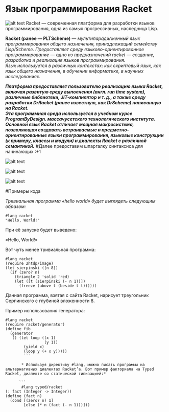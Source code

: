 # Язык программирования Racket 
![alt text](https://upload.wikimedia.org/wikipedia/commons/8/8c/Racket-logo.png)
Racket — современная платформа для разработки языков программирования, одна из самых прогрессивных, наследница Lisp.

**Racket (ранее — PLTScheme)** — *мультипарадигменный язык программирования общего назначения, принадлежащий семейству Lisp/Scheme.
Предоставляет среду языково-ориентированное программирование — одно из предназначений racket — создание, разработка и реализация языков программирования. <br>  Язык используется в различных контекстах: как скриптовый язык, как язык общего назначения, в обучении информатике, в научных исследованиях.*

***Платформа предоставляет пользователю реализацию языка Racket, включая развитую среду выполнения (англ. run time system), различные библиотеки, JIT-компилятор и т. д., а также среду разработки DrRacket (ранее известную, как DrScheme) написанную на Racket. <br>  Эта программная среда используется в учебном курсе ProgramByDesign. массачусетского технологического института.<br>  Основной язык Racket отличает мощная макросистема, позволяющая создавать встраиваемые и предметно-ориентированные языки программирования, языковые конструкции (к примеру, классы и модули) и диалекты Racket с различной семантикой.***
#Далее предоставим шпаргалку синтаксиса для начинающих :+1

![alt text](https://sun9-51.userapi.com/c854528/v854528186/236872/YhDXoHUhylw.jpg)

![alt text](https://sun9-4.userapi.com/c857728/v857728186/1f217a/J0rGRsMK9Rc.jpg)

![alt text](https://sun9-62.userapi.com/c857228/v857228186/199392/8Lppldk-yEY.jpg)

#Примеры кода

*Тривиальная программа «hello world» будет выглядеть следующим образом:*
```
#lang racket
"Hello, World!"
```

При её запуске будет выведено:

«Hello, World!»

Вот чуть менее тривиальная программа:

```
#lang racket
(require 2htdp/image)
(let sierpinski ([n 8])
  (if (zero? n)
    (triangle 2 'solid 'red)
    (let ([t (sierpinski (- n 1))])
      (freeze (above t (beside t t))))))
```
Данная программа, взятая с сайта Racket, нарисует треугольник Серпинского с глубиной вложенности 8.

Пример использования генератора:

```
#lang racket
(require racket/generator)
(define fib
  (generator
   () (let loop ((x 1)
                 (y 1))
        (yield x)
        (loop y (+ x y)))))
        ```
        
       * Используя директиву #lang, можно писать программы на альтернативных диалектах Racket’a. Вот пример факториала на Typed Racket, диалекте со статической типизацией:*
      
      ```
       #lang typed/racket
(: fact (Integer -> Integer))
(define (fact n)
  (cond [(zero? n) 1]
        [else (* n (fact (- n 1)))]))
```
